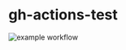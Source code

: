 # gh-actions-test

![example workflow](https://github.com/tizian/gh-actions-test/actions/workflows/cmake.yml/badge.svg)
